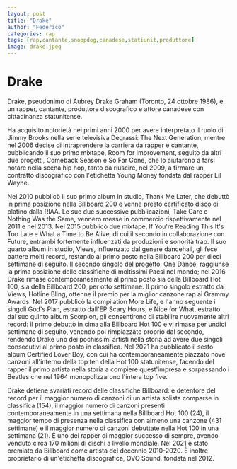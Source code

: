 ```yaml
---
layout: post
title: "Drake"
author: "Federico"
categories: rap
tags: [rap,cantante,snoopdog,canadese,statiunit,produttore]
image: drake.jpeg
---
```


# Drake

Drake, pseudonimo di Aubrey Drake Graham (Toronto, 24 ottobre 1986), è un rapper, cantante, produttore discografico e attore canadese con cittadinanza statunitense.

Ha acquisito notorietà nei primi anni 2000 per avere interpretato il ruolo di Jimmy Brooks nella serie televisiva Degrassi: The Next Generation, mentre nel 2006 decise di intraprendere la carriera da rapper e cantante, pubblicando il suo primo mixtape, Room for Improvement, seguito da altri due progetti, Comeback Season e So Far Gone, che lo aiutarono a farsi notare nella scena hip hop, tanto da riuscire, nel 2009, a firmare un contratto discografico con l'etichetta Young Money fondata dal rapper Lil Wayne.

Nel 2010 pubblicò il suo primo album in studio, Thank Me Later, che debuttò in prima posizione nella Billboard 200 e venne presto certificato disco di platino dalla RIAA. Le sue due successive pubblicazioni, Take Care e Nothing Was the Same, vennero messe in commercio rispettivamente nel 2011 e nel 2013. Nel 2015 pubblicò due mixtape, If You're Reading This It's Too Late e What a Time to Be Alive, di cui il secondo in collaborazione con Future, entrambi fortemente influenzati da produzioni e sonorità trap. Il suo quarto album in studio, Views, influenzato dal genere dancehall, gli fece battere molti record, restando al primo posto nella Billboard 200 per dieci settimane di seguito. Il secondo singolo del progetto, One Dance, raggiunse la prima posizione delle classifiche di moltissimi Paesi nel mondo; nel 2016 Drake rimase contemporaneamente al primo posto sia della Billboard Hot 100, sia della Billboard 200, per otto settimane. Il primo singolo estratto da Views, Hotline Bling, ottenne il premio per la miglior canzone rap ai Grammy Awards. Nel 2017 pubblicò la compilation More Life, e l'anno seguente i singoli God's Plan, estratto dall'EP Scary Hours, e Nice for What, estratto dal suo quinto album Scorpion, gli consentirono di stabilire nuovamente altri record: il primo debuttò in cima alla Billboard Hot 100 e vi rimase per undici settimane di seguito, venendo poi rimpiazzato proprio dal secondo, rendendo Drake uno dei pochissimi artisti nella storia ad avere due singoli consecutivi al primo posto in classifica. Nel 2021 ha pubblicato il sesto album Certified Lover Boy, con cui ha contemporaneamente piazzato nove canzoni all'interno della top ten della Hot 100 statunitense, facendo del rapper il primo artista nella storia a compiere quest'impresa e sorpassando i Beatles che nel 1964 monopolizzarono l'intera top five.

Drake detiene svariati record delle classifiche Billboard: è detentore del record per il maggior numero di canzoni di un artista solista comparse in classifica (154), il maggior numero di canzoni presenti contemporaneamente in una settimana nella Billboard Hot 100 (24), il maggior tempo di presenza nella classifica con almeno una canzone (431 settimane) e il maggior numero di canzoni debuttate nella Hot 100 in una settimana (21). È uno dei rapper di maggior successo di sempre, avendo venduto circa 170 milioni di dischi a livello mondiale. Nel 2021 è stato premiato da Billboard come artista del decennio 2010-2020. È inoltre proprietario di un'etichetta discografica, OVO Sound, fondata nel 2012.
